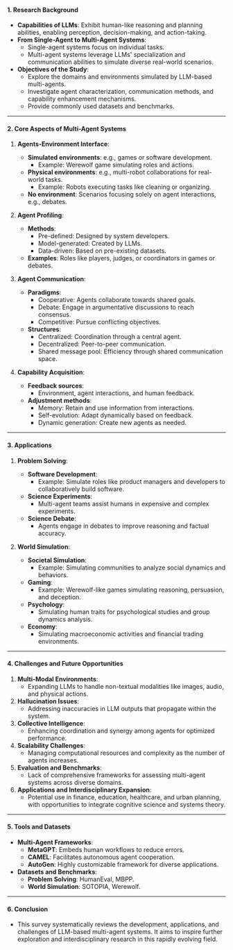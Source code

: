#### **1. Research Background**

- **Capabilities of LLMs**: Exhibit human-like reasoning and planning abilities, enabling perception, decision-making, and action-taking.
- **From Single-Agent to Multi-Agent Systems**:
    - Single-agent systems focus on individual tasks.
    - Multi-agent systems leverage LLMs' specialization and communication abilities to simulate diverse real-world scenarios.
- **Objectives of the Study**:
    - Explore the domains and environments simulated by LLM-based multi-agents.
    - Investigate agent characterization, communication methods, and capability enhancement mechanisms.
    - Provide commonly used datasets and benchmarks.

---

#### **2. Core Aspects of Multi-Agent Systems**

1. **Agents-Environment Interface**:
    
    - **Simulated environments**: e.g., games or software development.
        - Example: Werewolf game simulating roles and actions.
    - **Physical environments**: e.g., multi-robot collaborations for real-world tasks.
        - Example: Robots executing tasks like cleaning or organizing.
    - **No environment**: Scenarios focusing solely on agent interactions, e.g., debates.
2. **Agent Profiling**:
    
    - **Methods**:
        - Pre-defined: Designed by system developers.
        - Model-generated: Created by LLMs.
        - Data-driven: Based on pre-existing datasets.
    - **Examples**: Roles like players, judges, or coordinators in games or debates.
3. **Agent Communication**:
    
    - **Paradigms**:
        - Cooperative: Agents collaborate towards shared goals.
        - Debate: Engage in argumentative discussions to reach consensus.
        - Competitive: Pursue conflicting objectives.
    - **Structures**:
        - Centralized: Coordination through a central agent.
        - Decentralized: Peer-to-peer communication.
        - Shared message pool: Efficiency through shared communication space.
4. **Capability Acquisition**:
    
    - **Feedback sources**:
        - Environment, agent interactions, and human feedback.
    - **Adjustment methods**:
        - Memory: Retain and use information from interactions.
        - Self-evolution: Adapt dynamically based on feedback.
        - Dynamic generation: Create new agents as needed.

---

#### **3. Applications**

1. **Problem Solving**:
    
    - **Software Development**:
        - Example: Simulate roles like product managers and developers to collaboratively build software.
    - **Science Experiments**:
        - Multi-agent teams assist humans in expensive and complex experiments.
    - **Science Debate**:
        - Agents engage in debates to improve reasoning and factual accuracy.
2. **World Simulation**:
    
    - **Societal Simulation**:
        - Example: Simulating communities to analyze social dynamics and behaviors.
    - **Gaming**:
        - Example: Werewolf-like games simulating reasoning, persuasion, and deception.
    - **Psychology**:
        - Simulating human traits for psychological studies and group dynamics analysis.
    - **Economy**:
        - Simulating macroeconomic activities and financial trading environments.

---

#### **4. Challenges and Future Opportunities**

1. **Multi-Modal Environments**:
    - Expanding LLMs to handle non-textual modalities like images, audio, and physical actions.
2. **Hallucination Issues**:
    - Addressing inaccuracies in LLM outputs that propagate within the system.
3. **Collective Intelligence**:
    - Enhancing coordination and synergy among agents for optimized performance.
4. **Scalability Challenges**:
    - Managing computational resources and complexity as the number of agents increases.
5. **Evaluation and Benchmarks**:
    - Lack of comprehensive frameworks for assessing multi-agent systems across diverse domains.
6. **Applications and Interdisciplinary Expansion**:
    - Potential use in finance, education, healthcare, and urban planning, with opportunities to integrate cognitive science and systems theory.

---

#### **5. Tools and Datasets**

- **Multi-Agent Frameworks**:
    - **MetaGPT**: Embeds human workflows to reduce errors.
    - **CAMEL**: Facilitates autonomous agent cooperation.
    - **AutoGen**: Highly customizable framework for diverse applications.
- **Datasets and Benchmarks**:
    - **Problem Solving**: HumanEval, MBPP.
    - **World Simulation**: SOTOPIA, Werewolf.

---

#### **6. Conclusion**

- This survey systematically reviews the development, applications, and challenges of LLM-based multi-agent systems. It aims to inspire further exploration and interdisciplinary research in this rapidly evolving field.

 